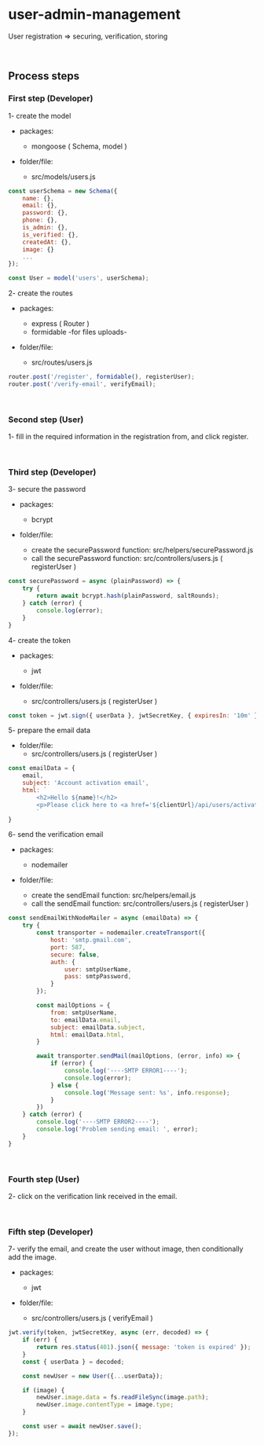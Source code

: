 # user-admin-management

User registration => securing, verification, storing

&nbsp;

## Process steps

### First step (Developer)

1- create the model  

- packages:
  - mongoose ( Schema, model )

- folder/file:
  - src/models/users.js

```js
const userSchema = new Schema({
    name: {},
    email: {},
    password: {},
    phone: {},
    is_admin: {},
    is_verified: {},
    createdAt: {},
    image: {}
    ...
});

const User = model('users', userSchema);
```

2- create the routes  

- packages:
  - express ( Router )
  - formidable -for files uploads-

- folder/file:
  - src/routes/users.js

```js
router.post('/register', formidable(), registerUser);
router.post('/verify-email', verifyEmail);
```

&nbsp;

### Second step (User)

1- fill in the required information in the registration from, and click register.

&nbsp;

### Third step (Developer)

3- secure the password  

- packages:
  - bcrypt

- folder/file:
  - create the securePassword function: src/helpers/securePassword.js
  - call the securePassword function: src/controllers/users.js ( registerUser )

```js
const securePassword = async (plainPassword) => {
    try {
        return await bcrypt.hash(plainPassword, saltRounds);
    } catch (error) {
        console.log(error);
    }
}
```

4- create the token  

- packages:
  - jwt

- folder/file:
  - src/controllers/users.js ( registerUser )

```js
const token = jwt.sign({ userData }, jwtSecretKey, { expiresIn: '10m' });
```

5- prepare the email data

- folder/file:
  - src/controllers/users.js ( registerUser )

```js
const emailData = {
    email,
    subject: 'Account activation email',
    html: `
        <h2>Hello ${name}!</h2>
        <p>Please click here to <a href='${clientUrl}/api/users/activate/${token}' target='_blank'>activate your account</a></p>
        `
}
```

6- send the verification email  

- packages:
  - nodemailer

- folder/file:
  - create the sendEmail function: src/helpers/email.js
  - call the sendEmail function: src/controllers/users.js ( registerUser )

```js
const sendEmailWithNodeMailer = async (emailData) => {
    try {
        const transporter = nodemailer.createTransport({
            host: 'smtp.gmail.com',
            port: 587,
            secure: false,
            auth: {
                user: smtpUserName,
                pass: smtpPassword,
            }
        });

        const mailOptions = {
            from: smtpUserName,
            to: emailData.email,
            subject: emailData.subject,
            html: emailData.html,
        }

        await transporter.sendMail(mailOptions, (error, info) => {
            if (error) {
                console.log('----SMTP ERROR1----');
                console.log(error);
            } else {
                console.log('Message sent: %s', info.response);
            }
        })
    } catch (error) {
        console.log('----SMTP ERROR2----');
        console.log('Problem sending email: ', error);
    }
}
```

&nbsp;

### Fourth step (User)

2- click on the verification link received in the email.

&nbsp;

### Fifth step (Developer)

7- verify the email, and create the user without image, then conditionally add the image.

- packages:
  - jwt

- folder/file:
  - src/controllers/users.js ( verifyEmail )

```js
jwt.verify(token, jwtSecretKey, async (err, decoded) => {
    if (err) {
        return res.status(401).json({ message: 'token is expired' });
    }
    const { userData } = decoded;

    const newUser = new User({...userData});

    if (image) {
        newUser.image.data = fs.readFileSync(image.path);
        newUser.image.contentType = image.type;
    }

    const user = await newUser.save();
});
```
